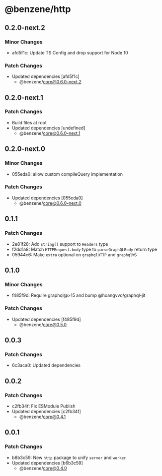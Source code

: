 # @benzene/http

## 0.2.0-next.2

### Minor Changes

- afd5f1c: Update TS Config and drop support for Node 10

### Patch Changes

- Updated dependencies [afd5f1c]
  - @benzene/core@0.6.0-next.2

## 0.2.0-next.1

### Patch Changes

- Build files at root
- Updated dependencies [undefined]
  - @benzene/core@0.6.0-next.1

## 0.2.0-next.0

### Minor Changes

- 055eda0: allow custom compileQuery implementation

### Patch Changes

- Updated dependencies [055eda0]
  - @benzene/core@0.6.0-next.0

## 0.1.1

### Patch Changes

- 2e81f28: Add `string[]` support to `Headers` type
- f2dd1a8: Match `HTTPRequest.body` type to `parseGraphQLBody` return type
- 05944c6: Make `extra` optional on `graphqlHTTP` and `graphqlWS`

## 0.1.0

### Minor Changes

- f485f9d: Require graphql@>15 and bump @hoangvvo/graphql-jit

### Patch Changes

- Updated dependencies [f485f9d]
  - @benzene/core@0.5.0

## 0.0.3

### Patch Changes

- 6c3aca0: Updated dependencies

## 0.0.2

### Patch Changes

- c2fb34f: Fix ESModule Publish
- Updated dependencies [c2fb34f]
  - @benzene/core@0.4.1

## 0.0.1

### Patch Changes

- b6b3c59: New `http` package to unify `server` and `worker`
- Updated dependencies [b6b3c59]
  - @benzene/core@0.4.0
